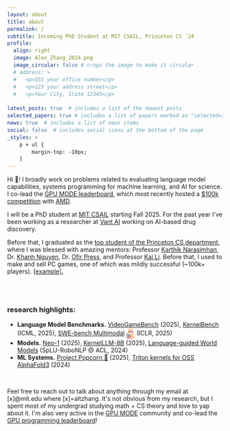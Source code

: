 ```yaml
---
layout: about
title: about
permalink: /
subtitle: Incoming PhD Student at MIT CSAIL, Princeton CS '24
profile:
  align: right
  image: Alex_Zhang_2024.png
  image_circular: false # crops the image to make it circular
  # address: >
  #   <p>555 your office number</p>
  #   <p>123 your address street</p>
  #   <p>Your City, State 12345</p>

latest_posts: true  # includes a list of the newest posts
selected_papers: true # includes a list of papers marked as "selected={true}"
news: true  # includes a list of news items
social: false  # includes social icons at the bottom of the page
_styles: >
    p + ul {
        margin-top: -10px;
    }
---
```


Hi 👋! I broadly work on problems related to evaluating language model capabilities, systems programming for machine learning, and AI for science. I co-lead the <a href="https://www.gpumode.com/news">GPU MODE leaderboard</a>, which most recently hosted a <a href="https://www.datamonsters.com/amd-developer-challenge-2025">$100k competition</a> with <a href="https://www.amd.com/en/corporate.html">AMD</a>.

I will be a PhD student at <a href="https://www.csail.mit.edu">MIT CSAIL</a> starting Fall 2025. For the past year I've been working as a researcher at <a href="https://www.vant.ai/neo-1">Vant AI</a> working on AI-based drug discovery. 

Before that, I graduated as the <a href="https://www.cs.princeton.edu/news/class-day-department-celebrates-accomplishments-graduates">top student of the Princeton CS department</a>, where I was blessed with amazing mentors: Professor <a href="https://www.cs.princeton.edu/~karthikn/">Karthik Narasimhan</a>, Dr. <a href="https://machineslearner.com">Khanh Nguyen</a>, Dr. <a href="https://ofir.io">Ofir Press</a>, and Professor <a href="https://www.cs.princeton.edu/~li/">Kai Li</a>. Before that, I used to make and sell PC games, one of which was mildly successful (~100k+ players). <a href="https://www.youtube.com/watch?v=6Mmfo44FxhA">[example].</a> 

<p>
<br>
<br>
</p>


### research highlights:

<ul>
  <li><b>Language Model Benchmarks.</b> <a href="https://vgbench.com">VideoGameBench</a> (2025), <a href="https://arxiv.org/abs/2502.10517v1">KernelBench</a> (ICML, 2025), <a href="https://www.swebench.com/multimodal.html">SWE-bench Multimodal</a> <img src="assets/img/swellamamm.png" alt="emoji" width="20" style="vertical-align: middle;"> (ICLR, 2025)</li>

  <li><b>Models.</b> <a href="https://www.vant.ai/neo-1">Neo-1</a> (2025), <a href="https://huggingface.co/facebook/KernelLLM">KernelLLM-8B</a> (2025), <a href="https://arxiv.org/abs/2402.01695">Language-guided World Models</a> (SpLU-RoboNLP @ ACL, 2024)</li>

  <li><b>ML Systems.</b> <a href="https://gpu-mode.github.io/popcorn/">Project Popcorn 🍿</a> (2025), <a href="https://github.com/Ligo-Biosciences/AlphaFold3?tab=readme-ov-file#msa-pair-averaging-efficiency">Triton kernels for OSS AlphaFold3</a> (2024)</li>
</ul>
<!-- in  and <a href="https://arxiv.org/abs/2302.04449">guiding</a> agent behavior in different data modalities</b> to create more reliable, interpretable, and less data hungry AI models. I'm also very interested -->

<p>
<br>
</p>

Feel free to reach out to talk about anything through my email at [x]@mit.edu where [x]=altzhang. It's not obvious from my research, but I spent most of my undergrad studying math + CS theory and love to yap about it.
I'm also very active in the <a href="https://www.youtube.com/channel/UCJgIbYl6C5no72a0NUAPcTA">GPU MODE</a> community and co-lead the <a href="https://www.gpumode.com/">GPU programming leaderboard</a>!
